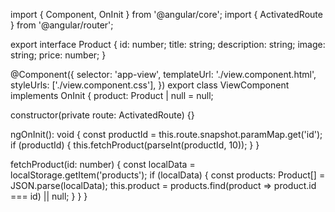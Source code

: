import { Component, OnInit } from '@angular/core';
import { ActivatedRoute } from '@angular/router';

export interface Product {
  id: number;
  title: string;
  description: string;
  image: string;
  price: number;
}

@Component({
  selector: 'app-view',
  templateUrl: './view.component.html',
  styleUrls: ['./view.component.css'],
})
export class ViewComponent implements OnInit {
  product: Product | null = null;

  constructor(private route: ActivatedRoute) {}

  ngOnInit(): void {
    const productId = this.route.snapshot.paramMap.get('id');
    if (productId) {
      this.fetchProduct(parseInt(productId, 10));
    }
  }

  fetchProduct(id: number) {
    const localData = localStorage.getItem('products');
    if (localData) {
      const products: Product[] = JSON.parse(localData);
      this.product = products.find(product => product.id === id) || null;
    }
  }
}


